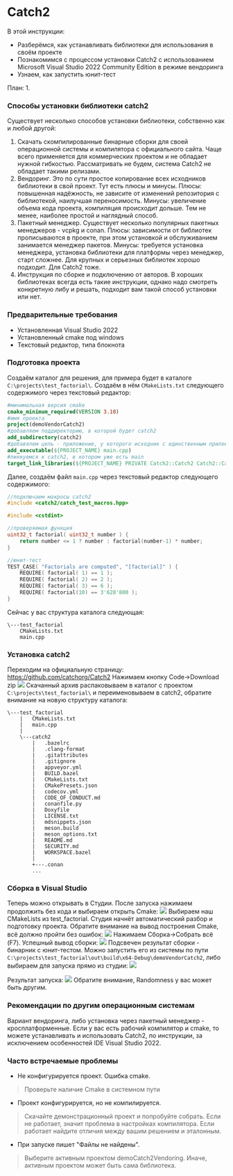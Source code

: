 # Catch2

В этой инструкции:
- Разберёмся, как устанавливать библиотеки для использования в своём проекте
- Познакомимся с процессом установки Catch2 с использованием Microsoft Visual Studio 2022 Community Edition в режиме вендоринга
- Узнаем, как запустить юнит-тест

План:
1.

### Способы установки библиотеки catch2
Существует несколько способов установки библиотеки, собственно как и любой другой:
1. Скачать скомпилированные бинарные сборки для своей операционной системы и компилятора с официального сайта. Чаще всего применяется для коммерческих проектом и не обладает нужной гибкостью. Рассматривать не будем, система Catch2 не обладает такими релизами.
2. Вендоринг. Это по сути простое копирование всех исходников библиотеки в свой проект. Тут есть плюсы и минусы. Плюсы: повышенная надёжность, не зависите от изменений репозитория с библиотекой, наилучшая переносимость. Минусы: увеличение объема кода проекта, компиляция происходит дольше. Тем не менее, наиболее простой и наглядный способ.
3. Пакетный менеджер. Существует несколько популярных пакетных менеджеров - vcpkg и conan. Плюсы: зависимости от библиотек прописываются в проекте, при этом установкой и обслуживанием занимается менеджер пакетов. Минусы: требуется установка менеджера, установка библиотеки для платформы через менеджер, старт сложнее. Для крупных и серьезных библиотек хорошо подходит. Для Catch2 тоже.
4. Инструкция по сборке и подключению от авторов. В хороших библиотеках всегда есть такие инструкции, однако надо смотреть конкретную либу и решать, подходит вам такой способ установки или нет.

### Предварительные требования

* Установленная Visual Studio 2022
* Установленный cmake под windows
* Текстовый редактор, типа блокнота

### Подготовка проекта
Создаём каталог для решения, для примера будет в каталоге `C:\projects\test_factorial\`.
Создаём в нём `CMakeLists.txt` следующего содержимого через текстовый редактор:
```cmake
#минимальная версия cmake
cmake_minimum_required(VERSION 3.10)
#имя проекта
project(demoVendorCatch2)
#добавляем поддиректорию, в которой будет catch2
add_subdirectory(catch2)
#добавялем цель - приложение, у которого исходник с единственным приложением
add_executable(${PROJECT_NAME} main.cpp)
#линкуемся к catch2, в котором уже есть main
target_link_libraries(${PROJECT_NAME} PRIVATE Catch2::Catch2 Catch2::Catch2WithMain)
```

Далее, создаём файл `main.cpp` через текстовый редактор следующего содержимого:
```cpp
//подключаем макросы catch2
#include <catch2/catch_test_macros.hpp>

#include <cstdint>

//проверяемая функция
uint32_t factorial( uint32_t number ) {
    return number <= 1 ? number : factorial(number-1) * number;
}

//юнит-тест
TEST_CASE( "Factorials are computed", "[factorial]" ) {
    REQUIRE( factorial( 1) == 1 );
    REQUIRE( factorial( 2) == 2 );
    REQUIRE( factorial( 3) == 6 );
    REQUIRE( factorial(10) == 3'628'800 );
}
```

Сейчас у вас структура каталога следующая:
```
\---test_factorial
    CMakeLists.txt
    main.cpp
```
### Установка catch2
Переходим на официальную страницу: https://github.com/catchorg/Catch2
Нажимаем кнопку Code->Download zip
![](https://github.com/netology-code/cppl-homeworks/blob/main/common/catch2/Pasted%20image%2020231122165402.png)
Скачанный архив распаковываем в каталог с проектом  `C:\projects\test_factorial\` и переименовываем в catch2, обратите внимание на новую структуру каталога:
```
\---test_factorial
    |   CMakeLists.txt
    |   main.cpp
    |
    \---catch2
        |   .bazelrc
        |   .clang-format
        |   .gitattributes
        |   .gitignore
        |   appveyor.yml
        |   BUILD.bazel
        |   CMakeLists.txt
        |   CMakePresets.json
        |   codecov.yml
        |   CODE_OF_CONDUCT.md
        |   conanfile.py
        |   Doxyfile
        |   LICENSE.txt
        |   mdsnippets.json
        |   meson.build
        |   meson_options.txt
        |   README.md
        |   SECURITY.md
        |   WORKSPACE.bazel
        |
        +---.conan
        ...
```

### Сборка в Visual Studio
Теперь можно открывать в Студии. После запуска нажимаем продолжить без кода и выбираем открыть Cmake:
![](https://github.com/netology-code/cppl-homeworks/blob/main/common/catch2/Pasted%20image%2020231122171210.png)
Выбираем наш CMakeLists из test_factorial. Студия начнёт автоматический разбор и подготовку проекта. Обратите внимание на вывод построения Cmake, всё должно пройти без ошибок:
![](https://github.com/netology-code/cppl-homeworks/blob/main/common/catch2/Pasted%20image%2020231122171357.png)
Нажимаем Сборка->Собрать всё (F7). Успешный вывод сборки:
![](https://github.com/netology-code/cppl-homeworks/blob/main/common/catch2/Pasted%20image%2020231122171627.png)
Подсвечен результат сборки - бинарник с юнит-тестом. Можно запустить его из системы по пути `C:\projects\test_factorial\out\build\x64-Debug\demoVendorCatch2`, либо выбираем для запуска прямо из студии: 
![](https://github.com/netology-code/cppl-homeworks/blob/main/common/catch2/Pasted%20image%2020231122171759.png)


Результат запуска:
![](https://github.com/netology-code/cppl-homeworks/blob/main/common/catch2/Pasted%20image%2020231122171933.png)
Обратите внимание, Randomness у вас может быть другим.


### Рекомендации по другим операционным системам
Вариант вендоринга, либо установка через пакетный менеджер - кросплатформенные. Если у вас есть рабочий компилятор и cmake, то можете устанавливать и использовать Catch2, по инструкции, за исключением особенностей IDE Visual Studio 2022.

### Часто встречаемые проблемы

* Не конфигурируется проект. Ошибка cmake.
> Проверьте наличие Cmake в системном пути

* Проект конфигурируется, но не компилируется.
> Скачайте демонстрационный проект и попробуйте собрать. Если не работает, значит проблема в настройках компилятора. Если работает найдите отличия между вашим решением и эталонным.

* При запуске пишет "Файлы не найдены".
> Выберите активным проектом demoCatch2Vendoring. Иначе, активным проектом может быть сама библиотека.
